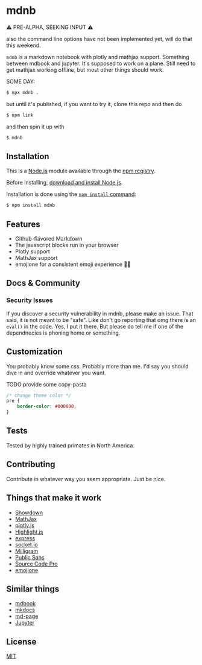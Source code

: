 # mdnb


:warning: PRE-ALPHA, SEEKING INPUT :warning:

also the command line options have not been implemented yet, will do that this weekend.

`mdnb` is a markdown notebook with plotly and mathjax support. Something between mdbook and jupyter. It's supposed to work on a plane. Still need to get mathjax working offline, but most other things should work.


SOME DAY:

```bash
$ npx mdnb .
```

but until it's published, if you want to try it, clone this repo and then do

```bash
$ npm link
```

and then spin it up with

```bash
$ mdnb
```

## Installation

This is a [Node.js](https://nodejs.org/en/) module available through the
[npm registry](https://www.npmjs.com/).

Before installing, [download and install Node.js](https://nodejs.org/en/download/).

Installation is done using the
[`npm install` command](https://docs.npmjs.com/getting-started/installing-npm-packages-locally):

```bash
$ npm install mdnb
```

## Features

- Github-flavored Markdown
- The javascript blocks run in your browser
- Plotly support
- MathJax support
- emojione for a consistent emoji experience :woman_facepalming:

## Docs & Community

### Security Issues

If you discover a security vulnerability in mdnb, please make an issue. That said, it is not meant to be "safe". Like don't go reporting that omg there is an `eval()` in the code. Yes, I put it there. But please do tell me if one of the dependnecies is phoning home or something.

## Customization

You probably know some css. Probably more than me. I'd say you should dive in and override whatever you want.

TODO provide some copy-pasta

```css
/* change theme color */
pre {
    border-color: #000000;
}
```

## Tests

Tested by highly trained primates in North America.

## Contributing

Contribute in whatever way you seem appropriate. Just be nice.

## Things that make it work

- [Showdown](https://github.com/showdownjs/showdown)
- [MathJax](https://github.com/mathjax/MathJax)
- [plotly.js](https://github.com/plotly/plotly.js/)
- [Highlight.js](https://github.com/highlightjs/highlight.js)
- [express](https://github.com/expressjs/express)
- [socket.io](https://github.com/socketio/socket.io)
- [Milligram](https://github.com/milligram/milligram)
- [Public Sans](https://github.com/uswds/public-sans)
- [Source Code Pro](https://github.com/adobe-fonts/source-code-pro)
- [emojione](https://github.com/joypixels/emojione)

## Similar things

- [mdbook](https://rust-lang-nursery.github.io/mdBook/)
- [mkdocs](https://www.mkdocs.org/)
- [md-page](https://github.com/oscarmorrison/md-page)
- [Jupyter](https://jupyter.org/)

## License

[MIT](LICENSE)
